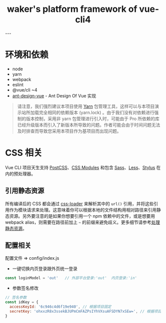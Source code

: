 <!--
 * @Description: 
 * @Autor: Waker
 * @Date: 2020-11-10 17:05:29
 * @LastEditors: Waker
 * @LastEditTime: 2020-11-11 17:23:21
-->
<h1 align="center">waker's platform framework of vue-cli4</h1>
---

# 环境和依赖

- node
- yarn
- webpack
- eslint
- @vue/cli ~4
- [ant-design-vue](https://github.com/vueComponent/ant-design-vue) - Ant Design Of Vue 实现


> 请注意，我们强烈建议本项目使用 [Yarn](https://yarnpkg.com/) 包管理工具，这样可以与本项目演示站所加载完全相同的依赖版本 (yarn.lock) 。由于我们没有对依赖进行强制的版本控制，采用非 yarn 包管理进行引入时，可能由于 Pro 所依赖的库已经升级版本而引入了新版本所导致的问题。作者可能会由于时间问题无法及时排查而导致您采用本项目作为基项目而出现问题。


# CSS 相关

Vue CLI 项目天生支持 [PostCSS](http://postcss.org/)、[CSS Modules](https://github.com/css-modules/css-modules) 和包含 [Sass](https://sass-lang.com/)、[Less](http://lesscss.org/)、[Stylus](http://stylus-lang.com/) 在内的预处理器。

## 引用静态资源

所有编译后的 CSS 都会通过 [css-loader](https://github.com/webpack-contrib/css-loader) 来解析其中的 `url()` 引用，并将这些引用作为模块请求来处理。这意味着你可以根据本地的文件结构用相对路径来引用静态资源。另外要注意的是如果你想要引用一个 npm 依赖中的文件，或是想要用 webpack alias，则需要在路径前加上 `~` 的前缀来避免歧义。更多细节请参考[处理静态资源](./html-and-static-assets.md#处理静态资源)。

## 配置相关
配置文件 => config/index.js

- 一键切换内页登录跟外页统一登录
``` js
const loginModel = 'out'   // 外部平台登录:'out'  内页登录:'in'
```

- 参数签名修改
```js
// 签名参数
const idKey = {
  accessKeyId: '6c946c4d6f19e940', // 根据项目固定
  secretKey: 'ohxxzR8x3ssekBJUPmCmFAZPsIYhVXsuAFSDYN7xSEw=', // 根据项目固定
}
```
